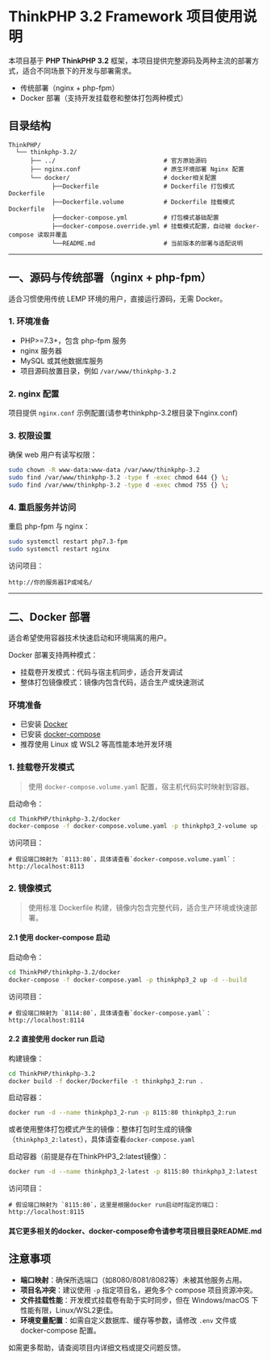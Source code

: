 # ThinkPHP 3.2 Framework 项目使用说明

本项目基于 **PHP ThinkPHP 3.2** 框架，本项目提供完整源码及两种主流的部署方式，适合不同场景下的开发与部署需求。

- 传统部署（nginx + php-fpm）
- Docker 部署（支持开发挂载卷和整体打包两种模式）

## 目录结构

```text
ThinkPHP/
  └── thinkphp-3.2/
      ├── ../                              # 官方原始源码
      ├── nginx.conf                       # 原生环境部署 Nginx 配置
      └── docker/                          # docker相关配置
            ├──Dockerfile                  # Dockerfile 打包模式Dockerfile
            ├──Dockerfile.volume           # Dockerfile 挂载模式Dockerfile
            ├──docker-compose.yml          # 打包模式基础配置
            ├──docker-compose.override.yml # 挂载模式配置，自动被 docker-compose 读取并覆盖
            └──README.md                   # 当前版本的部署与适配说明
```

---

## 一、源码与传统部署（nginx + php-fpm）

适合习惯使用传统 LEMP 环境的用户，直接运行源码，无需 Docker。

### 1. 环境准备

- PHP>=7.3+，包含 php-fpm 服务
- nginx 服务器
- MySQL 或其他数据库服务
- 项目源码放置目录，例如 `/var/www/thinkphp-3.2`

### 2. nginx 配置

项目提供 `nginx.conf` 示例配置(请参考thinkphp-3.2根目录下nginx.conf)

### 3. 权限设置

确保 web 用户有读写权限：

```bash
sudo chown -R www-data:www-data /var/www/thinkphp-3.2
sudo find /var/www/thinkphp-3.2 -type f -exec chmod 644 {} \;
sudo find /var/www/thinkphp-3.2 -type d -exec chmod 755 {} \;
```

### 4. 重启服务并访问

重启 php-fpm 与 nginx：

```bash
sudo systemctl restart php7.3-fpm
sudo systemctl restart nginx
```

访问项目：

```
http://你的服务器IP或域名/
```

---

## 二、Docker 部署

适合希望使用容器技术快速启动和环境隔离的用户。

Docker 部署支持两种模式：

- 挂载卷开发模式：代码与宿主机同步，适合开发调试
- 整体打包镜像模式：镜像内包含代码，适合生产或快速测试

### 环境准备

- 已安装 [Docker](https://docs.docker.com/get-docker/)
- 已安装 [docker-compose](https://docs.docker.com/compose/install/)
- 推荐使用 Linux 或 WSL2 等高性能本地开发环境

### 1. 挂载卷开发模式

> 使用 `docker-compose.volume.yaml` 配置，宿主机代码实时映射到容器。

启动命令：

```bash
cd ThinkPHP/thinkphp-3.2/docker
docker-compose -f docker-compose.volume.yaml -p thinkphp3_2-volume up -d --build
```

访问项目：

```
# 假设端口映射为 `8113:80`，具体请查看`docker-compose.volume.yaml`：
http://localhost:8113
```

### 2. 镜像模式

> 使用标准 Dockerfile 构建，镜像内包含完整代码，适合生产环境或快速部署。

#### 2.1 使用 docker-compose 启动

启动命令：

```bash
cd ThinkPHP/thinkphp-3.2/docker
docker-compose -f docker-compose.yaml -p thinkphp3_2 up -d --build
```

访问项目：

```
# 假设端口映射为 `8114:80`，具体请查看`docker-compose.yaml`：
http://localhost:8114
```

#### 2.2 直接使用 docker run 启动

构建镜像：

```bash
cd ThinkPHP/thinkphp-3.2
docker build -f docker/Dockerfile -t thinkphp3_2:run .
```

启动容器：

```bash
docker run -d --name thinkphp3_2-run -p 8115:80 thinkphp3_2:run
```

或者使用整体打包模式产生的镜像：整体打包时生成的镜像（`thinkphp3_2:latest`），具体请查看`docker-compose.yaml`

启动容器（前提是存在ThinkPHP3_2:latest镜像）：

```bash
docker run -d --name thinkphp3_2-latest -p 8115:80 thinkphp3_2:latest
```

访问项目：

```
# 假设端口映射为 `8115:80`，这里是根据docker run启动时指定的端口：
http://localhost:8115
```

#### 其它更多相关的docker、docker-compose命令请参考项目根目录README.md

## 注意事项

- **端口映射**：确保所选端口（如8080/8081/8082等）未被其他服务占用。
- **项目名冲突**：建议使用 `-p` 指定项目名，避免多个 compose 项目资源冲突。
- **文件挂载性能**：开发模式挂载卷有助于实时同步，但在 Windows/macOS 下性能有限，Linux/WSL2更佳。
- **环境变量配置**：如需自定义数据库、缓存等参数，请修改 `.env` 文件或 docker-compose 配置。

如需更多帮助，请查阅项目内详细文档或提交问题反馈。
